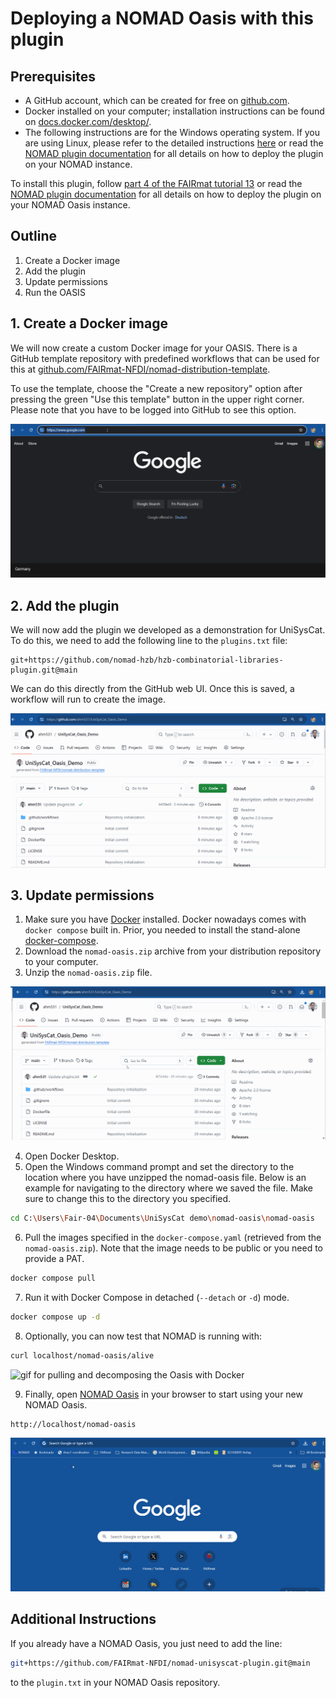 # Deploying a NOMAD Oasis with this plugin

## Prerequisites
- A GitHub account, which can be created for free on [github.com](https://github.com/signup?ref_cta=Sign+up&ref_loc=header+logged+out&ref_page=%2F&source=header-home).
- Docker installed on your computer; installation instructions can be found on [docs.docker.com/desktop/](https://docs.docker.com/desktop/).
- The following instructions are for the Windows operating system. If you are using Linux, please refer to the detailed instructions [here](https://github.com/FAIRmat-NFDI/AreaA-Examples/tree/main/tutorial13/part4) or read the [NOMAD plugin documentation](https://nomad-lab.eu/prod/v1/staging/docs/howto/oasis/plugins_install.html) for all details on how to deploy the plugin on your NOMAD instance.

To install this plugin, follow [part 4 of the FAIRmat tutorial 13](https://github.com/FAIRmat-NFDI/AreaA-Examples/tree/main/tutorial13/part4) or read the [NOMAD plugin documentation](https://nomad-lab.eu/prod/v1/staging/docs/plugins/plugins.html#add-a-plugin-to-your-nomad) for all details on how to deploy the plugin on your NOMAD Oasis instance.

## Outline
1. Create a Docker image
2. Add the plugin
3. Update permissions
4. Run the OASIS

## 1. Create a Docker image
We will now create a custom Docker image for your OASIS. There is a GitHub template repository with predefined workflows that can be used for this at [github.com/FAIRmat-NFDI/nomad-distribution-template](https://github.com/FAIRmat-NFDI/nomad-distribution-template).

To use the template, choose the "Create a new repository" option after pressing the green "Use this template" button in the upper right corner. Please note that you have to be logged into GitHub to see this option.

![gif for creating an Oasis deployment on GitHub](../images/Deploying%20Oasis%20with%20plugin.gif)

## 2. Add the plugin
We will now add the plugin we developed as a demonstration for UniSysCat. To do this, we need to add the following line to the `plugins.txt` file:

```
git+https://github.com/nomad-hzb/hzb-combinatorial-libraries-plugin.git@main
```

We can do this directly from the GitHub web UI. Once this is saved, a workflow will run to create the image.

![gif for adding the plugin to NOMAD Oasis deployment](../images/Deploying%20Oasis%20with%20plugin%202.gif)

## 3. Update permissions
1. Make sure you have [Docker](https://docs.docker.com/engine/install/) installed. Docker nowadays comes with `docker compose` built in. Prior, you needed to install the stand-alone [docker-compose](https://docs.docker.com/compose/install/).
2. Download the `nomad-oasis.zip` archive from your distribution repository to your computer.
3. Unzip the `nomad-oasis.zip` file.

![gif for downloading and unzipping the Oasis file](../images/Deploying%20Oasis%20with%20plugin%203.gif)

4. Open Docker Desktop.
5. Open the Windows command prompt and set the directory to the location where you have unzipped the nomad-oasis file. Below is an example for navigating to the directory where we saved the file. Make sure to change this to the directory you specified.

```sh
cd C:\Users\Fair-04\Documents\UniSysCat demo\nomad-oasis\nomad-oasis
```

6. Pull the images specified in the `docker-compose.yaml` (retrieved from the `nomad-oasis.zip`). Note that the image needs to be public or you need to provide a PAT.

```sh
docker compose pull
```

7. Run it with Docker Compose in detached (`--detach` or `-d`) mode.

```sh
docker compose up -d
```

8. Optionally, you can now test that NOMAD is running with:

```sh
curl localhost/nomad-oasis/alive
```

![gif for pulling and decomposing the Oasis with Docker](../images/Deploying%20Oasis%20with%20plugin%204.gif)

9. Finally, open [NOMAD Oasis](http://localhost/nomad-oasis) in your browser to start using your new NOMAD Oasis.

```sh
http://localhost/nomad-oasis
```

![gif for accessing NOMAD Oasis locally](../images/Deploying%20Oasis%20with%20plugin%205.gif)

## Additional Instructions
If you already have a NOMAD Oasis, you just need to add the line:

```sh
git+https://github.com/FAIRmat-NFDI/nomad-unisyscat-plugin.git@main
```

to the `plugin.txt` in your NOMAD Oasis repository.